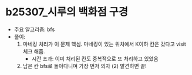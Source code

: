 # b25307_시루의 백화점 구경

- 주요 알고리즘: bfs
- 풀이:
  1. 마네킹 처리가 이 문제 핵심. 마네킹이 있는 위치에서 K이하 칸은 갔다고 visit 체크 해줌.
     - 시간 초과: 이미 처리된 칸도 중복적으로 또 처리하고 있었음
  2. 남은 칸 bfs로 돌아다니며 가장 먼저 의자 (2) 발견하면 끝!
